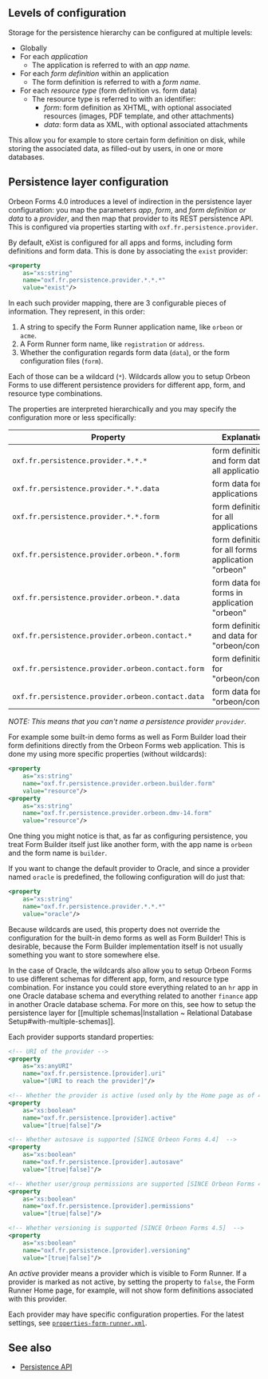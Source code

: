 ## Levels of configuration

Storage for the persistence hierarchy can be configured at multiple levels:

* Globally
* For each _application_
    * The application is referred to with an _app name._
* For each _form definition_ within an application
    * The form definition is referred to with a _form name._
* For each _resource type_ (form definition vs. form data)
    * The resource type is referred to with an identifier:
        * _form_: form definition as XHTML,  with optional associated resources (images, PDF template, and other attachments)
        * _data_: form data as XML, with optional associated attachments

This allow you for example to store certain form definition on disk, while storing the associated data, as filled-out by users, in one or more databases.

## Persistence layer configuration

Orbeon Forms 4.0 introduces a level of indirection in the persistence layer configuration: you map the parameters *app*, *form*, and *form definition or data* to a _provider_, and then map that provider to its REST persistence API. This is configured via properties starting with `oxf.fr.persistence.provider`.

By default, eXist is configured for all apps and forms, including form definitions and form data. This is done by associating the `exist` provider:

```xml
<property
    as="xs:string"
    name="oxf.fr.persistence.provider.*.*.*"
    value="exist"/>
```

In each such provider mapping, there are 3 configurable pieces of information. They represent, in this order:

1. A string to specify the Form Runner application name, like `orbeon` or `acme`.
2. A Form Runner form name, like `registration` or `address`.
3. Whether the configuration regards form data (`data`), or the form configuration files (`form`).

Each of those can be a wildcard (`*`). Wildcards allow you to setup Orbeon Forms to use different persistence providers for different app, form, and resource  type combinations.

The properties are interpreted hierarchically and you may specify the configuration more or less specifically:

Property | Explanation
---------|------------
`oxf.fr.persistence.provider.*.*.*`                 | form definitions and form data for all applications
`oxf.fr.persistence.provider.*.*.data`              | form data for all applications
`oxf.fr.persistence.provider.*.*.form`              | form definitions for all applications
`oxf.fr.persistence.provider.orbeon.*.form`         | form definitions for all forms in application "orbeon"
`oxf.fr.persistence.provider.orbeon.*.data`         | form data for all forms in  application "orbeon"
`oxf.fr.persistence.provider.orbeon.contact.*`      | form definitions and data for "orbeon/contact"
`oxf.fr.persistence.provider.orbeon.contact.form`   | form definitions for "orbeon/contact"
`oxf.fr.persistence.provider.orbeon.contact.data`   | form data for "orbeon/contact"

_NOTE: This means that you can't name a persistence provider `provider`._

For example some built-in demo forms as well as Form Builder load their form definitions directly from the Orbeon Forms web application. This is done my using more specific properties (without wildcards):

```xml
<property
    as="xs:string"
    name="oxf.fr.persistence.provider.orbeon.builder.form"
    value="resource"/>
<property
    as="xs:string"
    name="oxf.fr.persistence.provider.orbeon.dmv-14.form"
    value="resource"/>
```

One thing you might notice is that, as far as configuring persistence, you treat Form Builder itself just like another form, with the app name is `orbeon` and the form name is `builder`.

If you want to change the default provider to Oracle, and since a provider named `oracle` is predefined, the following configuration will do just that:

```xml
<property
    as="xs:string"
    name="oxf.fr.persistence.provider.*.*.*"
    value="oracle"/>
```

Because wildcards are used, this property does not override the configuration for the built-in demo forms as well as Form Builder! This is desirable, because the Form Builder implementation itself is not usually something you want to store somewhere else.

In the case of Oracle, the wildcards also allow you to setup Orbeon Forms to use different schemas for different app, form, and resource type combination. For instance you could store everything related to an `hr` app in one Oracle database schema and everything related to another `finance` app in another Oracle database schema. For more on this, see how to setup the persistence layer for [[multiple schemas|Installation ~ Relational Database Setup#with-multiple-schemas]].

Each provider supports standard properties:

```xml
<!-- URI of the provider -->
<property
    as="xs:anyURI"
    name="oxf.fr.persistence.[provider].uri"
    value="[URI to reach the provider]"/>

<!-- Whether the provider is active (used only by the Home page as of 4.4) [SINCE Orbeon Forms 4.4]  -->
<property
    as="xs:boolean"
    name="oxf.fr.persistence.[provider].active"
    value="[true|false]"/>

<!-- Whether autosave is supported [SINCE Orbeon Forms 4.4]  -->
<property
    as="xs:boolean"
    name="oxf.fr.persistence.[provider].autosave"
    value="[true|false]"/>

<!-- Whether user/group permissions are supported [SINCE Orbeon Forms 4.4]  -->
<property
    as="xs:boolean"
    name="oxf.fr.persistence.[provider].permissions"
    value="[true|false]"/>

<!-- Whether versioning is supported [SINCE Orbeon Forms 4.5]  -->
<property
    as="xs:boolean"
    name="oxf.fr.persistence.[provider].versioning"
    value="[true|false]"/>
```

An *active* provider means a provider which is visible to Form Runner. If a provider is marked as not active, by setting the property to `false`, the Form Runner Home page, for example, will not show form definitions associated with this provider.

Each provider may have specific configuration properties. For the latest settings, see
[`properties-form-runner.xml`](https://github.com/orbeon/orbeon-forms/blob/master/src/resources-packaged/config/properties-form-runner.xml#L17).

## See also

- [Persistence API](https://sites.google.com/a/orbeon.com/forms/doc/developer-guide/form-runner/persistence-api)